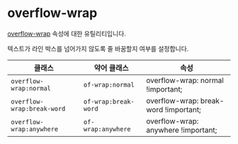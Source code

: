 # overflow-wrap

[overflow-wrap](https://developer.mozilla.org/en-US/docs/Web/CSS/overflow-wrap) 속성에 대한 유틸리티입니다.

텍스트가 라인 박스를 넘어가지 않도록 줄 바꿈할지 여부를 설정합니다.

<table>
  <thead>
    <tr>
      <th scope="col">클래스</th>
      <th scope="col">약어 클래스</th>
      <th scope="col">속성</th>
    </tr>
  </thead>
  <tbody>
    <tr>
    <td><code>overflow-wrap:normal</code></td>
    <td><code>of-wrap:normal</code></td>
    <td><span class="code">overflow-wrap: normal !important;</span></td>
  </tr>

  <tr>
    <td><code>overflow-wrap:break-word</code></td>
    <td><code>of-wrap:break-word</code></td>
    <td><span class="code">overflow-wrap: break-word !important;</span></td>
  </tr>

  <tr>
    <td><code>overflow-wrap:anywhere</code></td>
    <td><code>of-wrap:anywhere</code></td>
    <td><span class="code">overflow-wrap: anywhere !important;</span></td>
  </tr>

  </tbody>

</table>
